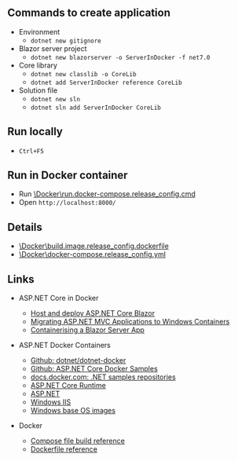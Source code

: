 ## Commands to create application

- Environment
  - `dotnet new gitignore`
- Blazor server project
  - `dotnet new blazorserver -o ServerInDocker -f net7.0`
- Core library
  - `dotnet new classlib -o CoreLib`
  - `dotnet add ServerInDocker reference CoreLib`
- Solution file
  - `dotnet new sln`
  - `dotnet sln add ServerInDocker CoreLib`

## Run locally

  - `Ctrl+F5`

## Run in Docker container

  - Run [\Docker\run.docker-compose.release_config.cmd](\Docker\run.docker-compose.release_config.cmd)
  - Open `http://localhost:8000/`

## Details

  - [\Docker\build.image.release_config.dockerfile](\Docker\build.image.release_config.dockerfile)
  - [\Docker\docker-compose.release_config.yml](\Docker\docker-compose.release_config.yml)

## Links

  - ASP.NET Core in Docker
    - [Host and deploy ASP.NET Core Blazor](https://learn.microsoft.com/en-us/aspnet/core/blazor/host-and-deploy/?view=aspnetcore-7.0&tabs=netcore-cli)
    - [Migrating ASP.NET MVC Applications to Windows Containers](https://learn.microsoft.com/en-us/aspnet/mvc/overview/deployment/docker-aspnetmvc)
    - [Containerising a Blazor Server App](https://chrissainty.com/containerising-blazor-applications-with-docker-containerising-a-blazor-server-app/)

  - ASP.NET Docker Containers
    - [Github: dotnet/dotnet-docker](https://github.com/dotnet/dotnet-docker/tree/main)
    - [Github: ASP.NET Core Docker Samples](https://github.com/dotnet/dotnet-docker/blob/main/samples/aspnetapp/README.md)
    - [docs.docker.com: .NET samples repositories](https://docs.docker.com/samples/dotnet/)
    - [ASP.NET Core Runtime](https://hub.docker.com/_/microsoft-dotnet-aspnet)
    - [ASP.NET](https://hub.docker.com/_/microsoft-dotnet-framework-aspnet)
    - [Windows IIS](https://hub.docker.com/_/microsoft-windows-servercore-iis)
    - [Windows base OS images](https://hub.docker.com/_/microsoft-windows-base-os-images)

  - Docker
    - [Compose file build reference](https://docs.docker.com/compose/compose-file/build/)
    - [Dockerfile reference](https://docs.docker.com/engine/reference/builder/)
